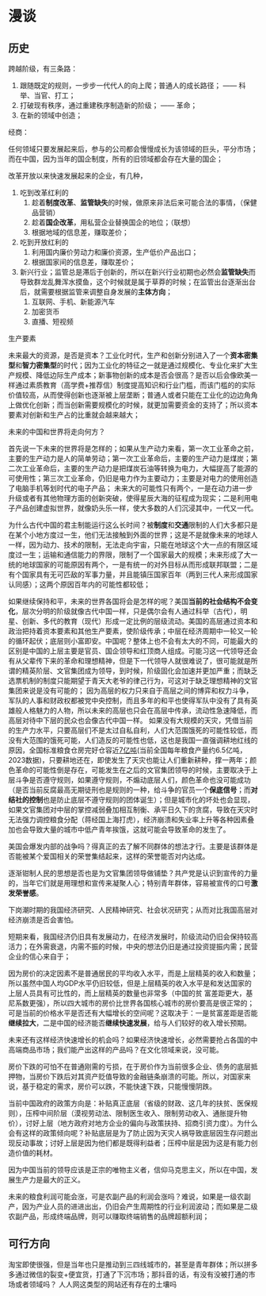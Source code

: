 # 漫谈

## 历史

跨越阶级，有三条路：

1. 跟随既定的规则，一步步一代代人的向上爬；普通人的成长路径； —— 科举、当官、打工；
2. 打破现有秩序，通过重建秩序制造新的阶级； —— 革命；
3. 在新的领域中创造；

经商：

任何领域只要发展起来后，参与的公司都会慢慢成长为该领域的巨头，平分市场；而在中国，因为当年的国企制度，所有的旧领域都会存在大量的国企；

改革开放以来快速发展起来的企业，有几种，

1. 吃到改革红利的
   1. 趁着**制度改革**、**监管缺失**的时候，做原来非法后来可能合法的事情，（保健品营销）
   2. 趁着**国企改革**，用私营企业替换国企的地位；（联想）
   3. 根据地域的信息差，赚取差价；
2. 吃到开放红利的
   1. 利用国内廉价劳动力和廉价资源，生产低价产品出口；
   2. 根据国家间的信息差，赚取差价；
3. 新兴行业；监管总是滞后于创新的，所以在新兴行业初期也必然会**监管缺失**而导致群龙乱舞浑水摸鱼，这个时候就是属于草莽的时候；在监管出台逐渐出台后，就需要根据监管来调整自身发展的**主体方向**；
   1. 互联网、手机、新能源汽车
   2. 加密货币
   3. 直播、短视频

生产要素

未来最大的资源，是否是资本？工业化时代，生产和创新分别进入了一个**资本密集型**和**智力密集型**的时代；因为工业化的特征之一就是通过规模化、专业化来扩大生产规模、降低边际生产成本；新事物创新的成本是否会很高？是否以后会像欧美一样通过素质教育（高学费+推荐信）制度提高知识和行业门槛，而该门槛的的实际价值较高，从而使得创新也逐渐被上层垄断；普通人或者只能在工业化的边边角角上做优化创新；而当创新需要规模化的时候，就更加需要资金的支持了；所以资本要素对创新和生产占的比重就会越来越大；

未来的中国和世界将走向何方？

首先说一下未来的世界将是怎样的；如果从生产动力来看，第一次工业革命之前，主要的生产动力是人的简单劳动；第一次工业革命后，主要的生产动力是煤炭；第二次工业革命后，主要的生产动力是把煤炭石油等转换为电力，大幅提高了能源的可使用性；第三次工业革命，仍旧是电力作为主要动力；主要是对电力的使用创造了电脑手机等划时代的电子产品；
未来大的可能性只有两个，一是在动力进一步升级或者有其他物理方面的创新突破，使得星辰大海的征程成为现实；二是利用电子产品创建虚拟世界，就像奶头乐一样，使大多数的人们沉浸其中，一代又一代。

为什么古代中国的君主制能运行这么长时间？被**制度**和**交通**限制的人们大多都只是在某个小地方度过一生，他们无法接触到外面的世界；这是不是就像未来的地球人一样，因为动力、技术的限制，无法走向宇宙，只能在地球这个大一点的有限区域度过一生；运输和通信能力的界限，限制了一个国家最大的规模；未来形成了大一统的地球国家的可能原因有两个，一是有统一的对外目标从而形成联邦联盟；二是有个国家具有无可匹敌的军事力量，并且能镇压国家百年（两到三代人来形成国家认同感）；这两个原因百年内的可能性都较低；

如果继续保持和平，未来的世界各国将会是怎样的呢？美国**当前的社会结构不会变化**，层次分明的阶级就像古代中国一样，只是偶尔会有人通过科举（古代），明星、创新、多代的教育（现代）形成一定比例的层级流动。美国的高层通过资本和政治把持着资本要素和其他生产要素，使阶级传承；中层在经济周期中一轮又一轮的循环起伏；底层则小富即安。中国呢？整体上也不会有太大的不同，可能最大的区别是中国的上层主要是官员、国企领导和红顶商人组成。可能习这一代领导还会有从父辈传下来的革命和理想精神，但是下一代领导人就很难说了，很可能就是所谓的精英阶层、文官集团成为领导，到时候，阶级固化会加速并更加严重；而缺乏选票机制的制度只能期望于青天大老爷的律己行为，可这对于缺乏理想精神的文官集团来说是没有可能的；
因为高层的权力只来自于高层之间的博弈和权力斗争，军队的人事和财政权都被党中央控制，而且多年的和平也使得军队中没有了具有英雄般人格魅力的人物，所以未来的高层也只会在高层中传承，流动性急速降低，而高层对待中下层的民众也会像古代中国一样。
如果没有大规模的天灾，凭借当前的生产力水平，只要高层们不是太过自私自利，人们大范围饿死的可能性较低，而没有大范围的饿死可能，人们造反的可能性也低，这也是我国一直强调耕地红线的原因，全国标准粮食仓房完好仓容近[7亿吨](https://news.cctv.com/2023/05/11/ARTI15cLayPUqmWUiqxotjir230511.shtml)(当前全国每年粮食产量约6.5亿吨，2023数据)，只要耕地还在，即使发生了天灾也能让人们重新耕种，撑一两年；颜色革命的可能性倒是存在，可能发生在之后的文官集团领导的时候，主要取决于上层斗争是否遵守规则，如果遵守规则，不煽动底层人们，颜色革命也没可能成功（是否当前反腐最高无期徒刑也是规则的一种，给斗争的官员一个**保底信号**；而**对结社的控制**也是防止底层不遵守规则的团体诞生）；但是城市化的坏处也会显现，如果文官集团对中层的掌控减弱叠加相互制衡、承平日久下的贪腐，导致在天灾时无法强力调控粮食分配（蒋经国上海打虎），经济崩溃和失业率上升等各种因素叠加也会导致大量的城市中低产青年挨饿，这就可能会导致革命的发生了。

美国会爆发内部的战争吗？得真正的去了解不同群体的想法才行。主要是该群体是否能被某个爱国相关的荣誉集结起来，这样的荣誉能否对内达成。

逐渐钳制人民的思想是否也是为文官集团领导做铺垫？共产党是认识到宣传的力量的，当年它们就是用理想和宣传来凝聚人心；特别青年群体，容易被宣传的口号**激发荣誉感**。

下岗潮时期的我国经济研究、人民精神研究、社会状况研究；从而对比我国高层对经济崩溃是否会害怕。

短期来看，我国经济仍旧具有发展动力，在经济发展时，阶级流动仍旧会保持较高活力；在外需衰退，内需不振的时候，中央的想法仍旧是通过投资提振内需；民营企业的信心来自于；

因为房价的决定因素不是普通居民的平均收入水平，而是上层精英的收入和数量；所以虽然中国人均GDP水平仍旧较低，但是上层精英的收入水平是和发达国家的上层人员具有可比性的，而上层精英的数量也非常多（中国的贫
富差距更大，基尼系数更强），所以四大城市的房价比世界各国核心城市的房价要高是很正常的；可是当前的价格水平是否还有大幅增长的空间呢？这取决于：一是贫富差距是否能**继续拉大**，二是中国的经济能否**继续快速发展**，给与人们较好的收入增长预期。

未来还有这样经济快速增长的机会吗？如果经济快速增长，必然需要抢占各国的中高端商品市场；我们能产出这样的产品吗？在文化领域来说，没可能。

房价下跌的可怕不在普通刚需的亏损，在于房价作为当前很多企业、债务的底层抵押物，当房价下跌后对其资产贬值导致的金融链条崩溃的可能。所以，对国家来说，基于稳定的需求，房价可以跌，不能快速下跌，只能慢慢阴跌。


当前中国政府的政策方向是：补贴真正底层（省级的财政、这几年的扶贫、医保规则），压榨中间阶层（漠视劳动法、限制医生收入、限制劳动收入、通胀提升物价），讨好上层（地方政府对地方企业的偏向与政策扶持、招商引资力度）。为什么会有这样的政策倾向呢？补贴底层是为了防止因为天灾人祸导致底层因生存问题出现反动事故；讨好上层是因为他们都是既得利益者；压榨中层是因为这是有能力创造价值的耗材。

因为中国当前的领导应该是正宗的唯物主义者，信仰马克思主义，所以在中国，发展生产力是最大的正义。

未来的粮食利润可能会涨，可是农副产品的利润会涨吗？难说，如果是一级农副产，因为产业人员的进进出出，仍旧会产生周期性的行业利润波动；而如果是二级农副产品，形成终端品牌，则可以赚取终端销售的品牌超额利润；



## 可行方向

淘宝即使很强，但是当年也只是推动到三四线城市的，甚至是青年群体；所以拼多多通过微信的裂变+便宜货，打通了下沉市场；那抖音的话，有没有没被打通的市场或者领域吗？
人人网这类型的网站还有存在的土壤吗

